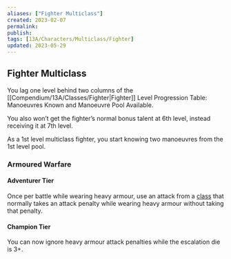 ```yaml
---
aliases: ["Fighter Multiclass"]
created: 2023-02-07
permalink: 
publish: 
tags: [13A/Characters/Multiclass/Fighter]
updated: 2023-05-29
---
```


## Fighter Multiclass

You lag one level behind two columns of the [[Compendium/13A/Classes/Fighter|Fighter]] Level Progression Table: Manoeuvres Known and Manoeuvre Pool Available. 

You also won’t get the fighter’s normal bonus talent at 6th level, instead receiving it at 7th level.

As a 1st level multiclass fighter, you start knowing two manoeuvres from the 1st level pool.

### Armoured Warfare

#### Adventurer Tier

Once per battle while wearing heavy armour, use an attack from a [class](Compendium/13A/Character-Rules/Class.md) that normally takes an attack penalty while wearing heavy armour without taking that penalty.

#### Champion Tier

You can now ignore heavy armour attack penalties while the escalation die is 3+.
